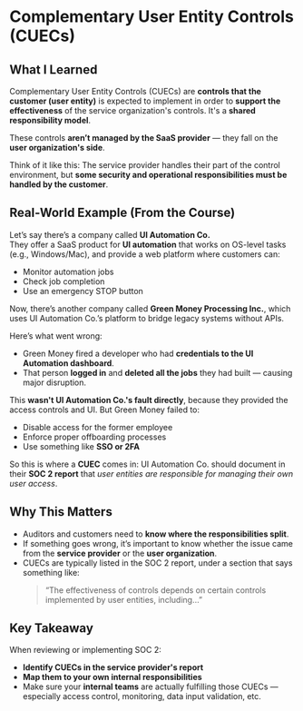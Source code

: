 # Complementary User Entity Controls (CUECs)

## What I Learned

Complementary User Entity Controls (CUECs) are **controls that the customer (user entity)** is expected to implement in order to **support the effectiveness** of the service organization's controls. It's a **shared responsibility model**.

These controls **aren’t managed by the SaaS provider** — they fall on the **user organization's side**.

Think of it like this:
 The service provider handles their part of the control environment, but **some security and operational responsibilities must be handled by the customer**.


## Real-World Example (From the Course)

Let’s say there’s a company called **UI Automation Co.**  
They offer a SaaS product for **UI automation** that works on OS-level tasks (e.g., Windows/Mac), and provide a web platform where customers can:
- Monitor automation jobs
- Check job completion
- Use an emergency STOP button

Now, there’s another company called **Green Money Processing Inc.**, which uses UI Automation Co.’s platform to bridge legacy systems without APIs.

Here’s what went wrong:
- Green Money fired a developer who had **credentials to the UI Automation dashboard**.
- That person **logged in** and **deleted all the jobs** they had built — causing major disruption.

This **wasn't UI Automation Co.'s fault directly**, because they provided the access controls and UI. But Green Money failed to:
- Disable access for the former employee
- Enforce proper offboarding processes
- Use something like **SSO or 2FA**

So this is where a **CUEC** comes in:
UI Automation Co. should document in their **SOC 2 report** that *user entities are responsible for managing their own user access*.


## Why This Matters
- Auditors and customers need to **know where the responsibilities split**.
- If something goes wrong, it’s important to know whether the issue came from the **service provider** or the **user organization**.
- CUECs are typically listed in the SOC 2 report, under a section that says something like:
  > “The effectiveness of controls depends on certain controls implemented by user entities, including…”


## Key Takeaway
When reviewing or implementing SOC 2:
- **Identify CUECs in the service provider's report**
- **Map them to your own internal responsibilities**
- Make sure your **internal teams** are actually fulfilling those CUECs — especially access control, monitoring, data input validation, etc.

